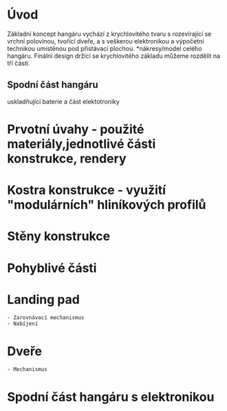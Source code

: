 # Úvod
Základní koncept hangáru vychází z krychlovitého tvaru s rozevírající se vrchní polovinou, tvořící dveře, a s veškerou elektronikou a výpočetní technikou umístěnou pod přistávací plochou. *nákresy/model celého hangáru. Finální design držící se krychlovitého základu můžeme rozdělit na tři části. 
## Spodní část hangáru 
uskladňující baterie a část elektotroniky

# Prvotní úvahy - použité materiály,jednotlivé části konstrukce, rendery

# Kostra konstrukce - využití "modulárních" hliníkových profilů

# Stěny konstrukce

# Pohyblivé části

# Landing pad
    - Zarovnávací mechanismus
    - Nabíjení
    
# Dveře
    - Mechanismus
    
# Spodní část hangáru s elektronikou
